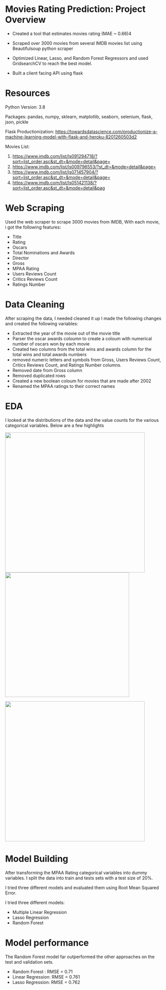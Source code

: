 # Movies Rating Prediction: Project Overview

* Created a tool that estimates movies rating (MAE ~ 0.66)4


* Scraped over 3000 movies from several IMDB movies list using Beautifulsoup python scraper
* Optimized Linear, Lasso, and Random Forest Regressors and used GridsearchCV to reach the best model.

* Built a client facing API using flask

# Resources 
 Python Version: 3.8
 
 Packages: pandas, numpy, sklearn, matplotlib, seaborn, selenium, flask, json, pickle
 
 Flask Productionization: https://towardsdatascience.com/productionize-a-machine-learning-model-with-flask-and-heroku-8201260503d2
 
 Movies List: 
1. https://www.imdb.com/list/ls091294718/?sort=list_order,asc&st_dt=&mode=detail&page=
2. https://www.imdb.com/list/ls009796553/?st_dt=&mode=detail&page=
3. https://www.imdb.com/list/ls071457904/?sort=list_order,asc&st_dt=&mode=detail&page=
4. https://www.imdb.com/list/ls051421138/?sort=list_order,asc&st_dt=&mode=detail&pag

# Web Scraping
Used the web scraper to scrape 3000 movies from IMDB, With each movie, i got the following features:
* Title 
*  Rating
*  Oscars
*  Total Nominations and Awards
*  Director
*  Gross 
*  MPAA Rating
*  Users Reviews Count
*  Critics Reviews Count
*  Ratings Number


# Data Cleaning


After scraping the data, I needed cleaned it up I made the following changes and created the following variables:
* Extracted the year of the movie out of the movie title
* Parser the oscar awards coloumn to create a coloum with numerical number of oscars won by each movie
* Created two columns from the total wins and awards column for the total wins and total awards numbers
* removed numeric letters and symbols from Gross, Users Reviews Count, Critics Reviews Count, and Ratings Number columns.
* Removed date from Gross column
* Removed duplicated rows
* Created a new boolean coloum for movies that are made after 2002
* Renamed the MPAA ratings to their correct names


# EDA

I looked at the distributions of the data and the value counts for the various categorical variables. Below are a few highlights 

<img src="https://github.com/yazanziyad98/IMDB-Web-Scraping/blob/main/correlation%20heatmap.PNG" width="450">  <img src="https://github.com/yazanziyad98/IMDB-Web-Scraping/blob/main/Oscars%20Average.PNG" width="400">

<img src="https://github.com/yazanziyad98/IMDB-Web-Scraping/blob/main/Directors%20Oscars.PNG" width="450">


# Model Building


After transforming the MPAA Rating categorical variables into dummy variables. I split the data into train and tests sets with a test size of 20%.

I tried three different models and evaluated them using Root Mean Squared Error.

I tried three different models:

* Multiple Linear Regression 
* Lasso Regression 
* Random Forest 

# Model performance
The Random Forest model far outperformed the other approaches on the test and validation sets.

* Random Forest : RMSE = 0.71
* Linear Regression: RMSE = 0.761
* Lasso Regression: RMSE = 0.762
